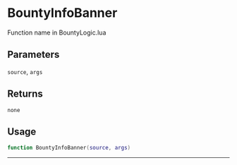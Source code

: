 # BountyInfoBanner
Function name in BountyLogic.lua
## Parameters
`source`, `args`
## Returns
`none`
## Usage
```lua
function BountyInfoBanner(source, args)
```
---
